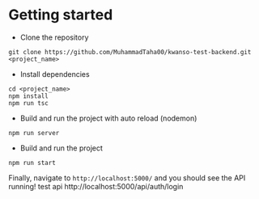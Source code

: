 # Getting started

- Clone the repository

```
git clone https://github.com/MuhammadTaha00/kwanso-test-backend.git <project_name>
```

- Install dependencies

```
cd <project_name>
npm install
npm run tsc
```

- Build and run the project with auto reload (nodemon)

```
npm run server
```

- Build and run the project

```
npm run start
```

Finally, navigate to `http://localhost:5000/` and you should see the API running!
test api http://localhost:5000/api/auth/login
